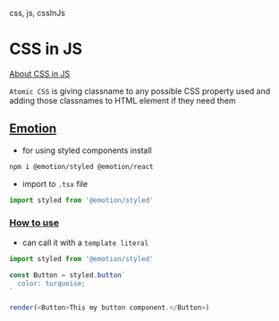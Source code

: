 css, js, cssInJs

# CSS in JS

[About CSS in JS](https://css-tricks.com/a-thorough-analysis-of-css-in-js/)

`Atomic CSS` is giving classname to any possible CSS property used and adding those classnames to HTML element if they need them

## [Emotion](https://emotion.sh/docs/introduction)

- for using styled components install
```bash
npm i @emotion/styled @emotion/react
```

- import to `.tsx` file
```typescript
import styled from '@emotion/styled'
```

### [How to use](https://emotion.sh/docs/styled)

- can call it with a `template literal`
```javascript
import styled from '@emotion/styled'

const Button = styled.button`
  color: turquoise;
`

render(<Button>This my button component.</Button>)
```


